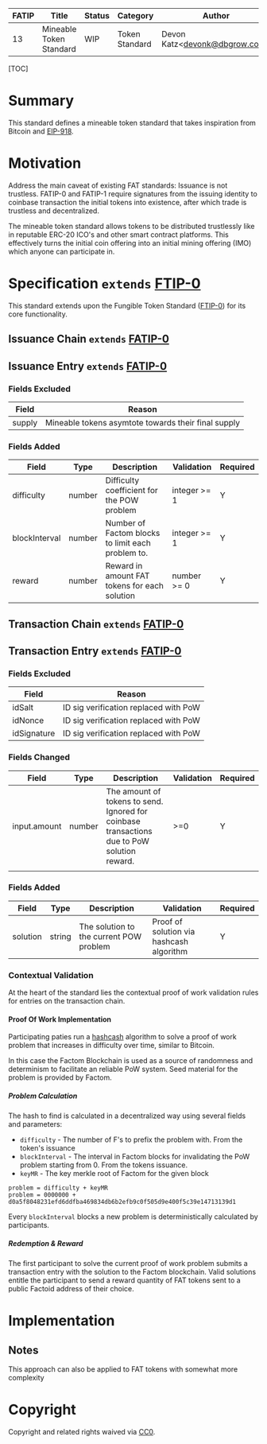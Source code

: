 

| FATIP | Title                   | Status | Category       | Author                            | Created   |
| ----- | ----------------------- | ------ | -------------- | --------------------------------- | --------- |
| 13    | Mineable Token Standard | WIP    | Token Standard | Devon Katz\<<devonk@dbgrow.com>\> | 8-17-2018 |



[TOC]

# Summary

This standard defines a mineable token standard that takes inspiration from Bitcoin and [EIP-918](https://eips.ethereum.org/EIPS/eip-918).





# Motivation

Address the main caveat of existing FAT standards: Issuance is not trustless. FATIP-0 and FATIP-1 require signatures from the issuing identity to coinbase transaction the initial tokens into existence, after which trade is trustless and decentralized. 

The mineable token standard allows tokens to be distributed trustlessly like in reputable ERC-20 ICO's and other smart contract platforms. This effectively turns the initial coin offering into an initial mining offering (IMO) which anyone can participate in.





# Specification `extends` [FTIP-0](0)

This standard extends upon the Fungible Token Standard ([FTIP-0](0)) for its core functionality.



## Issuance Chain `extends` [FATIP-0](0)



## Issuance Entry `extends` [FATIP-0](0)



### Fields Excluded

| Field  | Reason                                              |
| ------ | --------------------------------------------------- |
| supply | Mineable tokens asymtote towards their final supply |



### Fields Added

| Field         | Type   | Description                                       | Validation   | Required |
| ------------- | ------ | ------------------------------------------------- | ------------ | -------- |
| difficulty    | number | Difficulty coefficient for the POW problem        | integer >= 1 | Y        |
| blockInterval | number | Number of Factom blocks to limit each problem to. | integer >= 1 | Y        |
| reward        | number | Reward in amount FAT tokens for each solution     | number >= 0  | Y        |



## Transaction Chain `extends` [FATIP-0](0)



## Transaction Entry `extends` [FATIP-0](0)



### Fields Excluded

| Field       | Reason                                |
| ----------- | ------------------------------------- |
| idSalt      | ID sig verification replaced with PoW |
| idNonce     | ID sig verification replaced with PoW |
| idSignature | ID sig verification replaced with PoW |



### Fields Changed

| Field        | Type   | Description                                                  | Validation | Required |
| ------------ | ------ | ------------------------------------------------------------ | ---------- | -------- |
| input.amount | number | The amount of tokens to send. Ignored for coinbase transactions due to PoW solution reward. | \>=0       | Y        |
|              |        |                                                              |            |          |



### Fields Added

| Field    | Type   | Description                             | Validation                               | Required |
| -------- | ------ | --------------------------------------- | ---------------------------------------- | -------- |
| solution | string | The solution to the current POW problem | Proof of solution via hashcash algorithm | Y        |



### Contextual Validation

At the heart of the standard lies the contextual proof of work validation rules for entries on the transaction chain.



#### Proof Of Work Implementation

Participating paties run a [hashcash](https://en.bitcoin.it/wiki/Hashcash) algorithm to solve a proof of work problem that increases in difficulty over time, similar to Bitcoin.

In this case the Factom Blockchain is used as a source of randomness and determinism to facilitate an reliable PoW system. Seed material for the problem is provided by Factom.



##### Problem Calculation

The hash to find is calculated in a decentralized way using several fields and parameters:

- `difficulty` - The number of F's to prefix the problem with. From the token's issuance
- `blockInterval` - The interval in Factom blocks for invalidating the PoW problem starting from 0. From the tokens issuance.
- `keyMR` - The key merkle root of Factom for the given block



```
problem = difficulty + keyMR 
problem = 0000000 + d0a5f8048231efd6ddfba469834db6b2efb9c0f505d9e400f5c39e14713139d1
```



Every `blockInterval` blocks a new problem is deterministically calculated by participants.



##### Redemption & Reward

The first participant to solve the current proof of work problem submits a transaction entry with the solution to the Factom blockchain. Valid solutions entitle the participant to send a reward quantity of FAT tokens sent to a public Factoid address of their choice.





# Implementation

## Notes

This approach can also be applied to FAT tokens with somewhat more complexity





# Copyright

Copyright and related rights waived via [CC0](https://creativecommons.org/publicdomain/zero/1.0/).
